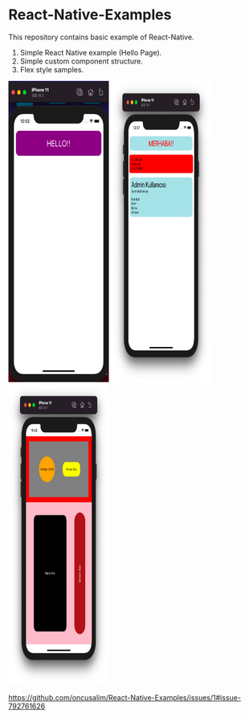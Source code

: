 # React-Native-Examples
This repository contains basic example of React-Native. 
1) Simple React Native example (Hello Page).
2) Simple custom component structure.
3) Flex style samples.
<div>
<img src="images/hello.png" width="200" height="600">
<img src="images/custom-component.png" width="200" height="600" >
<img src="images/flex.png" width="200" height="600" >
  </div>




https://github.com/oncusalim/React-Native-Examples/issues/1#issue-792761626
